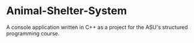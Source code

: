 # Animal-Shelter-System
A console application written in C++ as a project for the ASU's structured programming course. 

